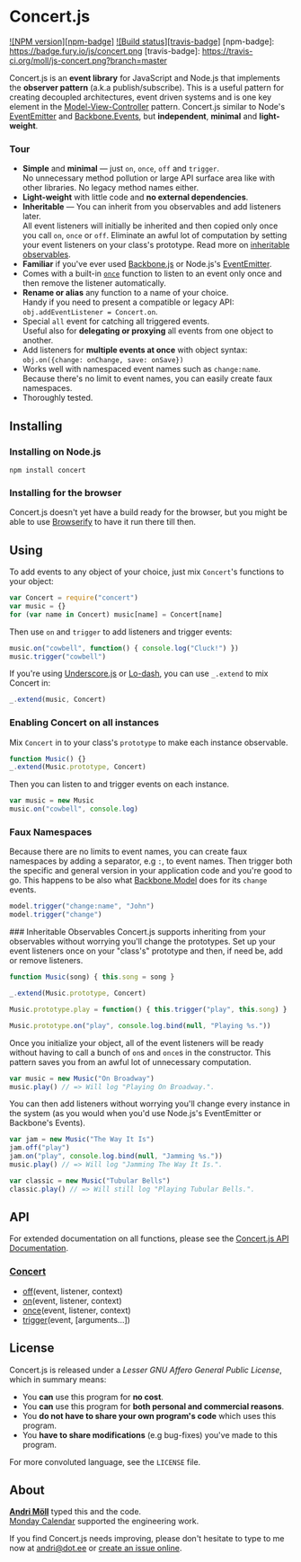 Concert.js
==========
[![NPM version][npm-badge]](http://badge.fury.io/js/concert)
[![Build status][travis-badge]](https://travis-ci.org/moll/js-concert)
[npm-badge]: https://badge.fury.io/js/concert.png
[travis-badge]: https://travis-ci.org/moll/js-concert.png?branch=master

Concert.js is an **event library** for JavaScript and Node.js that implements
the **observer pattern** (a.k.a publish/subscribe). This is a useful pattern for
creating decoupled architectures, event driven systems and is one key element in
the [Model-View-Controller][mvc] pattern.  Concert.js similar to Node's
[EventEmitter][ee] and [Backbone.Events][bb-events], but **independent**,
**minimal** and **light-weight**.

[ee]: http://nodejs.org/api/events.html
[bb-events]: http://backbonejs.org/#Events
[mvc]: https://en.wikipedia.org/wiki/Model_View_Controller

### Tour
- **Simple** and **minimal** — just `on`, `once`, `off` and `trigger`.  
  No unnecessary method pollution or large API surface area like with other
  libraries. No legacy method names either.
- **Light-weight** with little code and **no external dependencies**.
- **Inheritable** — You can inherit from you observables and add
  listeners later.  
  All event listeners will initially be inherited and then copied only once you
  call `on`, `once` or `off`.  Eliminate an awful lot of computation by setting
  your event listeners on your class's prototype. Read more on [inheritable
  observables](#inheriting).
- **Familiar** if you've ever used [Backbone.js][bb] or Node.js's
  [EventEmitter][ee].
- Comes with a built-in [`once`] function to listen to an event only once and
  then remove the listener automatically.  
- **Rename or alias** any function to a name of your choice.   
  Handy if you need to present a compatible or legacy API: `obj.addEventListener
  = Concert.on`.
- Special `all` event for catching all triggered events.  
  Useful also for **delegating or proxying** all events from one object to
  another.
- Add listeners for **multiple events at once** with object syntax:
  `obj.on({change: onChange, save: onSave})`
- Works well with namespaced event names such as `change:name`.  
  Because there's no limit to event names, you can easily create faux
  namespaces.
- Thoroughly tested.

[bb]: http://backbonejs.org
[`once`]: https://github.com/moll/js-concert/blob/master/doc/API.md#Concert.once


Installing
----------
### Installing on Node.js
```
npm install concert
```

### Installing for the browser
Concert.js doesn't yet have a build ready for the browser, but you might be able
to use [Browserify][browserify] to have it run there till then.

[browserify]: https://github.com/substack/node-browserify


Using
-----
To add events to any object of your choice, just mix `Concert`'s functions to
your object:
```javascript
var Concert = require("concert")
var music = {}
for (var name in Concert) music[name] = Concert[name]
```

Then use `on` and `trigger` to add listeners and trigger events:
```javascript
music.on("cowbell", function() { console.log("Cluck!") })
music.trigger("cowbell")
```

If you're using [Underscore.js][underscore] or [Lo-dash][lodash], you can use
`_.extend` to mix Concert in:
```javascript
_.extend(music, Concert)
```

[underscore]: http://underscorejs.org
[lodash]: http://lodash.com

### Enabling Concert on all instances
Mix `Concert` in to your class's `prototype` to make each instance observable.
```javascript
function Music() {}
_.extend(Music.prototype, Concert)
```

Then you can listen to and trigger events on each instance.
```javascript
var music = new Music
music.on("cowbell", console.log)
```

### Faux Namespaces
Because there are no limits to event names, you can create faux namespaces by
adding a separator, e.g `:`, to event names. Then trigger both the specific and
general version in your application code and you're good to go. This happens to
be also what [Backbone.Model][bb-model] does for its `change` events.

```javascript
model.trigger("change:name", "John")
model.trigger("change")
```

[bb-model]: http://backbonejs.org/#Model

<a name="inheriting" />
### Inheritable Observables
Concert.js supports inheriting from your observables without worrying you'll
change the prototypes. Set up your event listeners once on your "class's"
prototype and then, if need be, add or remove listeners.

```javascript
function Music(song) { this.song = song }

_.extend(Music.prototype, Concert)

Music.prototype.play = function() { this.trigger("play", this.song) }

Music.prototype.on("play", console.log.bind(null, "Playing %s."))
```

Once you initialize your object, all of the event listeners will be ready
without having to call a bunch of `on`s and `once`s in the constructor. This
pattern saves you from an awful lot of unnecessary computation.

```javascript
var music = new Music("On Broadway")
music.play() // => Will log "Playing On Broadway.".
```

You can then add listeners without worrying you'll change every instance in the
system (as you would when you'd use Node.js's EventEmitter or Backbone's
Events).

```javascript
var jam = new Music("The Way It Is")
jam.off("play")
jam.on("play", console.log.bind(null, "Jamming %s."))
music.play() // => Will log "Jamming The Way It Is.".

var classic = new Music("Tubular Bells")
classic.play() // => Will still log "Playing Tubular Bells.".
```


API
---
For extended documentation on all functions, please see the [Concert.js API
Documentation][api].

[api]: https://github.com/moll/js-concert/blob/master/doc/API.md

### [Concert](https://github.com/moll/js-concert/blob/master/doc/API.md#Concert)
- [off](https://github.com/moll/js-concert/blob/master/doc/API.md#Concert.off)(event, listener, context)
- [on](https://github.com/moll/js-concert/blob/master/doc/API.md#Concert.on)(event, listener, context)
- [once](https://github.com/moll/js-concert/blob/master/doc/API.md#Concert.once)(event, listener, context)
- [trigger](https://github.com/moll/js-concert/blob/master/doc/API.md#Concert.trigger)(event, [arguments...])


License
-------
Concert.js is released under a *Lesser GNU Affero General Public License*, which
in summary means:

- You **can** use this program for **no cost**.
- You **can** use this program for **both personal and commercial reasons**.
- You **do not have to share your own program's code** which uses this program.
- You **have to share modifications** (e.g bug-fixes) you've made to this
  program.

For more convoluted language, see the `LICENSE` file.


About
-----
**[Andri Möll](http://themoll.com)** typed this and the code.  
[Monday Calendar](https://mondayapp.com) supported the engineering work.

If you find Concert.js needs improving, please don't hesitate to type to me now
at [andri@dot.ee][email] or [create an issue online][issues].

[email]: mailto:andri@dot.ee
[issues]: https://github.com/moll/js-concert/issues
